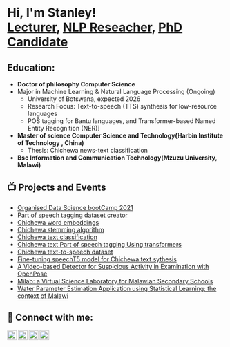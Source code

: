 <h1>Hi, I'm Stanley! <br/><a href="https://github.com/joshmadakor1">Lecturer</a>, <a href="https://www.linkedin.com/in/joshmadakor/">NLP Reseacher</a>, <a href="https://www.youtube.com/c/joshmadakor">PhD Candidate</a></h1>

<h2> Education:</h2>

- <b>Doctor of philosophy Computer Science </b>
- Major in Machine Learning & Natural Language Processing (Ongoing)
   - University of Botswana, expected 2026
  - Research Focus: Text-to-speech (TTS) synthesis for low-resource languages
  - POS tagging for Bantu languages, and Transformer-based Named Entity Recognition (NER)]
- <b>Master of science Computer Science and Technology(Harbin Institute of Technology , China)</b>
  - Thesis: Chichewa news-text classification
- <b>Bsc Information and Communication Technology(Mzuzu University, Malawi)</b>

<h2>📺 Projects and Events</h2>

- [Organised Data Science bootCamp 2021](https://mwdata.science/)
- [Part of speech tagging dataset creator](https://github.com/ndebvu/Part-of-speech-dataset-collector/blob/main/README.md)
- [Chichewa word embeddings](https://github.com/ndebvu/Chichewa-word-embeddings)
- [Chichewa stemming algorithm](https://github.com/ndebvu/Chichewa-stemming/blob/main/README.md)
- [Chichewa text classification](https://www.youtube.com/watch?v=E2MwRWxDBkA)
- [Chichewa text Part of speech tagging Using transformers](https://www.youtube.com/watch?v=E2MwRWxDBkA)
- [Chichewa text-to-speech dataset](https://github.com/ndebvu/Chichewa-Speech-dataset/blob/main/README.md)
- [Fine-tuning speechT5 model for Chichewa text sythesis ](https://www.youtube.com/watch?v=E2MwRWxDBkA)
- [A Video-based Detector for Suspicious Activity in Examination with OpenPose ](https://www.youtube.com/watch?v=E2MwRWxDBkA)
- [Milab: a Virtual Science Laboratory for Malawian Secondary Schools ](https://www.youtube.com/watch?v=E2MwRWxDBkA)
- [Water Parameter Estimation Application using Statistical Learning: the context of Malawi ](https://www.youtube.com/watch?v=E2MwRWxDBkA)
  

<h2> 🤳 Connect with me:</h2>

[<img align="left" alt="JoshMadakor | YouTube" width="22px" src="https://cdn.jsdelivr.net/npm/simple-icons@v3/icons/youtube.svg" />][youtube]
[<img align="left" alt="JoshMadakor | Twitter" width="22px" src="https://cdn.jsdelivr.net/npm/simple-icons@v3/icons/twitter.svg" />][twitter]
[<img align="left" alt="JoshMadakor | LinkedIn" width="22px" src="https://cdn.jsdelivr.net/npm/simple-icons@v3/icons/linkedin.svg" />][linkedin]
[<img align="left" alt="JoshMadakor | Instagram" width="22px" src="https://cdn.jsdelivr.net/npm/simple-icons@v3/icons/instagram.svg" />][instagram]

[twitter]: https://twitter.com/joshmadakor
[youtube]: https://www.youtube.com/c/joshmadakor
[instagram]: https://www.instagram.com/joshmadakor/
[linkedin]: https://linkedin.com/in/joshmadakor

<!--
**joshmadakor1/joshmadakor1** is a ✨ _special_ ✨ repository because its `README.md` (this file) appears on your GitHub profile.

Here are some ideas to get you started:

- 🔭 I’m currently working on ...
- 🌱 I’m currently learning ...
- 👯 I’m looking to collaborate on ...
- 🤔 I’m looking for help with ...
- 💬 Ask me about ...
- 📫 How to reach me: ...
- 😄 Pronouns: ...
- ⚡ Fun fact: ...
-->
